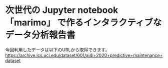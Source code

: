 # 次世代の Jupyter notebook「marimo」 で作るインタラクティブなデータ分析報告書

今回利用したデータは以下のURLから取得できます。
https://archive.ics.uci.edu/dataset/601/ai4i+2020+predictive+maintenance+dataset